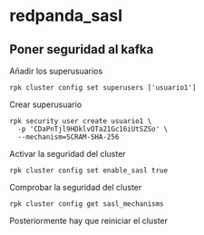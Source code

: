 # redpanda_sasl

## Poner seguridad al kafka

Añadir los superusuarios
```
rpk cluster config set superusers ['usuario1']
```

Crear superusuario
```
rpk security user create usuario1 \
  -p 'CDaPnTjl9HDklvOTa21Gc16iUtSZSo' \
  --mechanism=SCRAM-SHA-256
```

Activar la seguridad del cluster
```
rpk cluster config set enable_sasl true
```

Comprobar la seguridad del cluster
```
rpk cluster config get sasl_mechanisms
```

Posteriormente hay que reiniciar el cluster
